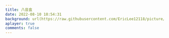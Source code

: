 ```yaml
---
title: 八音盒
date: 2022-08-10 18:54:31
background: url(https://raw.githubusercontent.com/EricLee12118/picture/main/city_aerial_view_road_156925_1920x1080.jpg)
aplayer: true
comments: false
---
```


<div id="aplayer-oSEOhviA" class="aplayer aplayer-tag-marker meting-tag-marker" data-id="4895239160" data-server="netease" data-type="playlist" data-mode="random" data-autoplay="false" data-listmaxheight="340px" data-preload="auto" data-theme="#e3f2f5" data-volume="0.4" mutex="true"></div>

